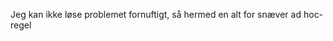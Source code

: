 












































































































































































































































































































































































































































































































Jeg kan ikke løse problemet fornuftigt, så hermed en alt for snæver ad hoc-regel


































































































































































































































































































































































































































































































































































































































































































































































































































































































































































































































































































































































































































































































































































































































































































































































































































































































































































































































































































































































































































































































































































































































































































































































































































































































































































































































































































































































































































































































































































































































































































































































































































































































































































































































































































































































































































































































































































































































































































































































































































































































































































































































































































































































































































































































































































































































































































































































































































































































































































































































































































































































































































































































































































































































































































































































































































































































































































































































































































































































































































































































































































































































































































































































































































































































































































































































































































































































































































































































































































































































































































































































































































































































































































































































































































































































































































































































































































































































































































































































































































































































































































































































































































